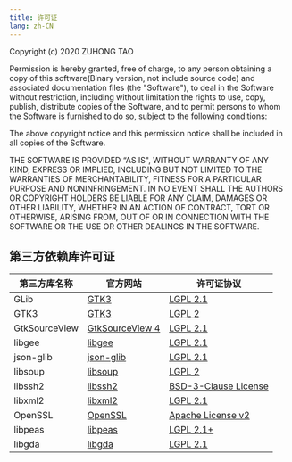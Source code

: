 ```yaml
---
title: 许可证
lang: zh-CN
---
```


Copyright (c) 2020 ZUHONG TAO

Permission is hereby granted, free of charge, to any person obtaining a copy of
this software(Binary version, not include source code) and associated documentation files (the "Software"), 
to deal in the Software without restriction, including without limitation the rights to
use, copy, publish, distribute copies of the Software, and to permit persons to whom the Software is furnished to do
so, subject to the following conditions:

The above copyright notice and this permission notice shall be included in all
copies of the Software.

THE SOFTWARE IS PROVIDED “AS IS", WITHOUT WARRANTY OF ANY KIND, EXPRESS OR IMPLIED, INCLUDING BUT NOT LIMITED TO THE WARRANTIES OF MERCHANTABILITY, FITNESS FOR A PARTICULAR PURPOSE AND NONINFRINGEMENT. IN NO EVENT SHALL THE AUTHORS OR COPYRIGHT HOLDERS BE LIABLE FOR ANY CLAIM, DAMAGES OR OTHER LIABILITY, WHETHER IN AN ACTION OF CONTRACT, TORT OR OTHERWISE, ARISING FROM, OUT OF OR IN CONNECTION WITH THE SOFTWARE OR THE USE OR OTHER DEALINGS IN THE SOFTWARE.


## 第三方依赖库许可证
| 第三方库名称 | 官方网站           | 许可证协议  |
|-------------|-------------------|------------|
| GLib        | [GTK3](https://gitlab.gnome.org/GNOME/glib) | [LGPL 2.1](https://gitlab.gnome.org/GNOME/glib/-/blob/master/COPYING) |
| GTK3        | [GTK3](https://gitlab.gnome.org/GNOME/gtk) | [LGPL 2](https://gitlab.gnome.org/GNOME/gtk/-/blob/master/COPYING) |
| GtkSourceView | [GtkSourceView 4](https://gitlab.gnome.org/GNOME/gtksourceview) | [LGPL 2.1](https://gitlab.gnome.org/GNOME/gtksourceview/-/blob/master/COPYING) |
| libgee | [libgee](https://gitlab.gnome.org/GNOME/libgee) | [LGPL 2.1](https://gitlab.gnome.org/GNOME/libgee/-/blob/master/COPYING) |
| json-glib | [json-glib](https://gitlab.gnome.org/GNOME/json-glib) | [LGPL 2.1](https://gitlab.gnome.org/GNOME/json-glib/-/blob/master/COPYING) |
| libsoup | [libsoup](https://gitlab.gnome.org/GNOME/libsoup) | [LGPL 2](https://gitlab.gnome.org/GNOME/libsoup/-/blob/master/COPYING) |
| libssh2 | [libssh2](https://github.com/libssh2/libssh2) | [BSD-3-Clause License](https://github.com/libssh2/libssh2/blob/master/COPYING) |
| libxml2 | [libxml2](https://gitlab.gnome.org/GNOME/libxml2) | [LGPL 2.1](https://gitlab.gnome.org/GNOME/libxml2/-/blob/master/Copyright) |
| OpenSSL | [OpenSSL](https://www.openssl.org/) | [Apache License v2](https://www.openssl.org/source/license.html) |
| libpeas | [libpeas](https://gitlab.gnome.org/GNOME/libpeas) | [LGPL 2.1+](https://gitlab.gnome.org/GNOME/libpeas/-/blob/master/COPYING) |
| libgda | [libgda](https://gitlab.gnome.org/GNOME/libgda) | [LGPL 2.1](https://gitlab.gnome.org/GNOME/libgda/-/blob/master/COPYING.LIB) |
